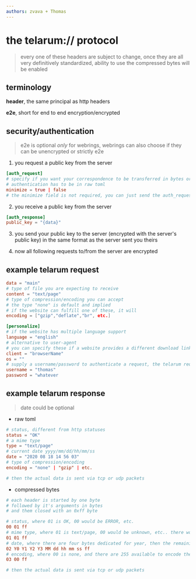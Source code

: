 ```yaml
---
authors: zvava + Thomas
---
```


# the telarum:// protocol
> every one of these headers are subject to change, once they are all very definitively standardized, ability to use the compressed bytes will be enabled

## terminology

**header**, the same principal as http headers

**e2e**, short for end to end encryption/encrypted

## security/authentication
> e2e is optional *only* for webrings, webrings can also choose if they can be unencrypted or strictly e2e

1. you request a public key from the server
```toml
[auth_request]
# specify if you want your correspondence to be transferred in bytes or in raw toml
# authentication has to be in raw toml
minimize = true | false
# the minimize field is not required, you can just send the auth_request header, it will default to whatever the server can provide/client can receive/default browser option is
```

2. you receive a public key from the server

```toml
[auth_response]
public_key = "{data}"
```

3. you send your public key to the server (encrypted with the server's public key) in the same format as the server sent you theirs

4. now all following requests to/from the server are encrypted

## example telarum request
```toml
data = "main"
# type of file you are expecting to receive
content = "text/page"
# type of compression/encoding you can accept
# the type "none" is default and implied
# if the website can fulfill one of these, it will
encoding = ["gzip","deflate","br", etc.]

[personalize]
# if the website has multiple language support
language = "english"
# alternative to user-agent
# you can specify these if a website provides a different download link for different operating systems, or something
client = "browserName"
os = ""
# supply a username/password to authenticate a request, the telarum request is encrypted already so these can be plain here
username = "thomas"
password = "whatever
```

## example telarum response
> date could be optional

- raw toml
```toml
# status, different from http statuses
status = "OK"
# a mime type
type = "text/page"
# current date yyyy/mm/dd/hh/mm/ss
date = "2020 08 18 14 56 03"
# type of compression/encoding
encoding = "none" | "gzip" | etc.

# then the actual data is sent via tcp or udp packets
```

- compressed bytes
```toml
# each header is started by one byte
# followed by it's arguments in bytes
# and them closed with an 0xff byte

# status, where 01 is OK, 00 would be ERROR, etc.
00 01 ff
# mime type, where 01 is text/page, 00 would be unknown, etc.. there would only be 255 mime types available like this though.
01 01 ff
# date, where there are four bytes dedicated for year, then the remaining cannot exceed 255 so the remaining each can and only take one
02 Y0 Y1 Y2 Y3 MM dd hh mm ss ff
# encoding, where 00 is none, and there are 255 available to encode the data in
03 00 ff

# then the actual data is sent via tcp or udp packets
```
